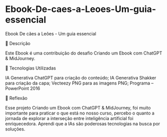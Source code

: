 # Ebook-De-caes-a-Leoes-Um-guia-essencial
Ebook De cães a Leões - Um guia essencial

📒 Descrição

Este Ebook é uma contribuição do desafio Criando um Ebook com ChatGPT & MidJourney.

🤖 Tecnologias Utilizadas

IA Generativa ChatGPT para criação do conteúdo; IA Generativa Shakker para criação da capa; Vecteezy PNG para as imagens PNG; Programa – PowerPoint 2016

💭 Reflexão

Esse projeto Criando um Ebook com ChatGPT & MidJourney, foi muito importante para praticar o que está no nosso curso, percebo o quanto a jornada de explorar a interseção entre inteligência artificial foi enriquecedora. Aprendi que a IAs são poderosas tecnologias na busca por soluções.
